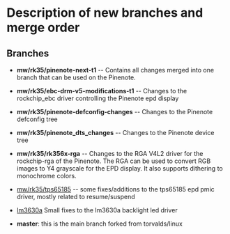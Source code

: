 # Description of new branches and merge order

## Branches

* **mw/rk35/pinenote-next-t1** -- Contains all changes merged into one branch
  that can be used on the Pinenote.
* **mw/rk35/ebc-drm-v5-modifications-t1** -- Changes to the rockchip_ebc driver
  controlling the Pinenote epd display
* **mw/rk35/pinenote-defconfig-changes** -- Changes to the Pinenote defconfig tree
* **mw/rk35/pinenote_dts_changes** -- Changes to the Pinenote device tree
* **mw/rk35/rk356x-rga** -- Changes to the RGA V4L2 driver for the rockchip-rga of
  the Pinenote. The RGA can be used to convert RGB images to Y4 grayscale for
  the EPD display. It also supports dithering to monochrome colors.
* [mw/rk35/tps65185](https://github.com/m-weigand/linux/tree/mw/rk35/tps65185) -- some fixes/additions to the tps65185 epd pmic driver, mostly related to resume/suspend
* [lm3630a](https://github.com/m-weigand/linux/tree/lm3630a) Small fixes to the lm3630a backlight led driver

* **master**: this is the main branch forked from torvalds/linux

